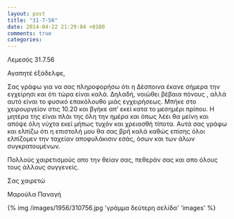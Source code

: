 ```yaml
---
layout: post
title: "31-7-56"
date: 2014-04-22 21:29:04 +0100
comments: true
categories: 
---
```


Λεμεσός 31.7.56

Αγαπητέ έξάδελφε,

Σας γράφω για να σας πληροφορήσω ότι η Δέσποινα έκανε σήμερα την εγχείρησι και ότι τώρα είναι καλά. Δηλαδή, νοιώθει βέβαια πόνους , αλλά αυτό είναι το φυσικό επακόλουθο μιάς εγχειρήσεως. Μπήκε στο χειρουργείον στις 10.20 και βγήκε απ’ εκεί κατα το μεσημέρι πρίπου. Η μητέρα της είναι πλάι της όλη την ημέρα και όπως λέει θα μείνη και απόψε όλη νύχτα εκεί μήπως τυχόν και χρειασθή τίποτα. Αυτά σας γράφω και ελπίζω ότι η επιστολή μου θα σας βρή καλά καθώς επίσης όλοι ελπίζομεν την ταχείαν αποφυλάκισιν εσάς, όσων και των άλων συγκρατουμένων.

Πολλούς χαιρετισμούς απο την θείαν σας, πεθεράν σας και απο όλους τους άλλους συγγενείς.

Σας χαιρετώ

 Μαρούλα Παναγή

{% img /images/1956/310756.jpg 'γράμμα δεύτερη σελίδα' 'images' %}
